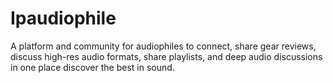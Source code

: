 # Ipaudiophile
A platform and community for audiophiles to connect, share gear reviews, discuss high-res audio formats, share playlists, and deep audio discussions in one place discover the best in sound.
